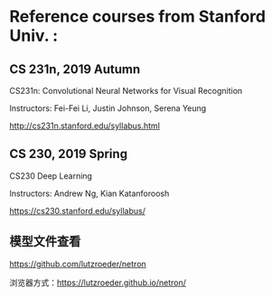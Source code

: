 
# Reference courses from Stanford Univ. :

## CS 231n, 2019 Autumn

CS231n: Convolutional Neural Networks for Visual Recognition

Instructors: Fei-Fei Li, Justin Johnson, Serena Yeung

http://cs231n.stanford.edu/syllabus.html

## CS 230, 2019 Spring

CS230 Deep Learning

Instructors: Andrew Ng, Kian Katanforoosh

https://cs230.stanford.edu/syllabus/


## 模型文件查看

https://github.com/lutzroeder/netron

浏览器方式：https://lutzroeder.github.io/netron/ 
